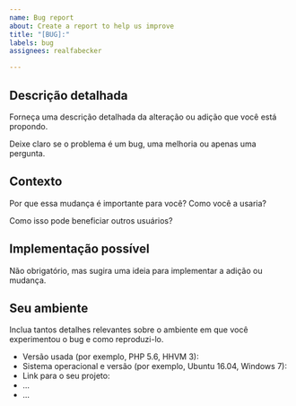 ```yaml
---
name: Bug report
about: Create a report to help us improve
title: "[BUG]:"
labels: bug
assignees: realfabecker

---
```


<!-- Forneça um resumo geral do problema no Título acima -->

## Descrição detalhada

Forneça uma descrição detalhada da alteração ou adição que você está propondo.

Deixe claro se o problema é um bug, uma melhoria ou apenas uma pergunta.

## Contexto

Por que essa mudança é importante para você? Como você a usaria?

Como isso pode beneficiar outros usuários?

## Implementação possível

Não obrigatório, mas sugira uma ideia para implementar a adição ou mudança.

## Seu ambiente

Inclua tantos detalhes relevantes sobre o ambiente em que você experimentou o bug e como reproduzi-lo.

* Versão usada (por exemplo, PHP 5.6, HHVM 3):
* Sistema operacional e versão (por exemplo, Ubuntu 16.04, Windows 7):
* Link para o seu projeto:
* ...
* ...
